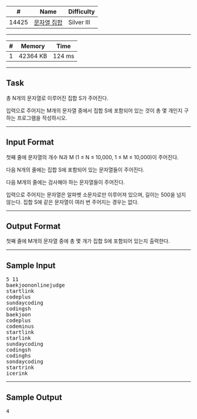 | #   | Name | Difficulty |
| --- | ---- | ---------- |
| 14425   | [문자열 집합](https://www.acmicpc.net/problem/14425) | Silver III           |

---

| #   | Memory | Time |
| --- | ------ | ---- |
| 1   | 42364 KB | 124 ms |

---

## Task
총 N개의 문자열로 이루어진 집합 S가 주어진다.

입력으로 주어지는 M개의 문자열 중에서 집합 S에 포함되어 있는 것이 총 몇 개인지 구하는 프로그램을 작성하시오.

---

## Input Format
첫째 줄에 문자열의 개수 N과 M (1 ≤ N ≤ 10,000, 1 ≤ M ≤ 10,000)이 주어진다. 

다음 N개의 줄에는 집합 S에 포함되어 있는 문자열들이 주어진다.

다음 M개의 줄에는 검사해야 하는 문자열들이 주어진다.

입력으로 주어지는 문자열은 알파벳 소문자로만 이루어져 있으며, 길이는 500을 넘지 않는다. 집합 S에 같은 문자열이 여러 번 주어지는 경우는 없다.

---

## Output Format
첫째 줄에 M개의 문자열 중에 총 몇 개가 집합 S에 포함되어 있는지 출력한다.

---

## Sample Input

<pre>
5 11
baekjoononlinejudge
startlink
codeplus
sundaycoding
codingsh
baekjoon
codeplus
codeminus
startlink
starlink
sundaycoding
codingsh
codinghs
sondaycoding
startrink
icerink
</pre>

---

## Sample Output

<pre>
4
</pre>
